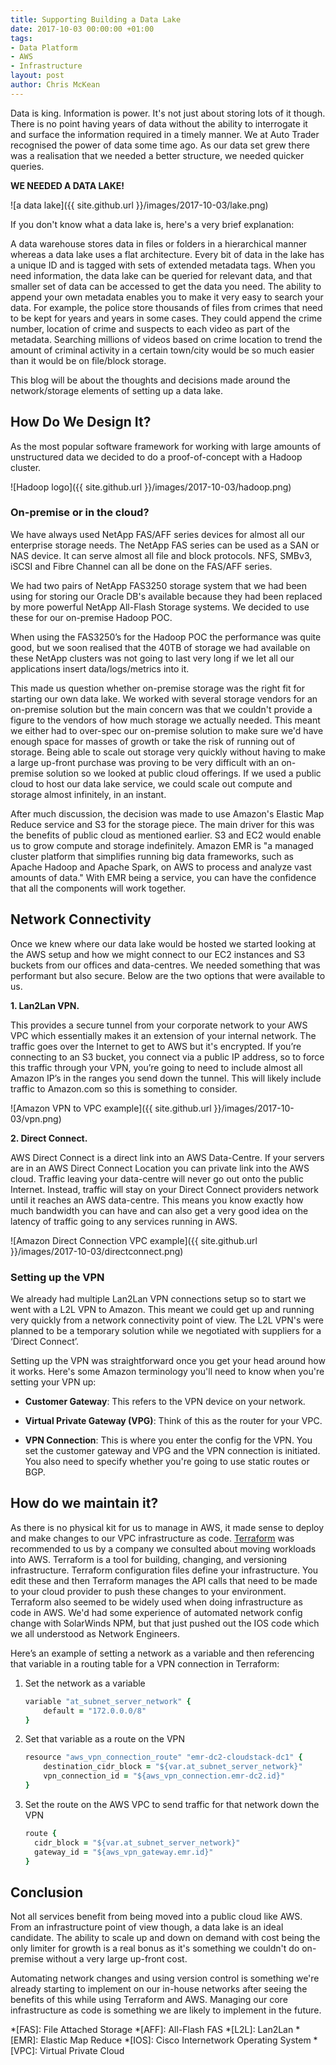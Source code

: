 ```yaml
---
title: Supporting Building a Data Lake
date: 2017-10-03 00:00:00 +01:00
tags:
- Data Platform
- AWS
- Infrastructure
layout: post
author: Chris McKean
---
```


Data is king. Information is power. It's not just about storing lots of it though. There is no point having years of data without the ability to interrogate it and surface the information required in a timely manner. We at Auto Trader recognised the power of data some time ago. As our data set grew there was a realisation that we needed a better structure, we needed quicker queries. 

**WE NEEDED A DATA LAKE!**

![a data lake]({{ site.github.url }}/images/2017-10-03/lake.png)

If you don't know what a data lake is, here's a very brief explanation:

A data warehouse stores data in files or folders in a hierarchical manner whereas a data lake uses a flat architecture. Every bit of data in the lake has a unique ID and is tagged with sets of extended metadata tags. When you need information, the data lake can be queried for relevant data, and that smaller set of data can be accessed to get the data you need. The ability to append your own metadata enables you to make it very easy to search your data. For example, the police store thousands of files from crimes that need to be kept for years and years in some cases. They could append the crime number, location of crime and suspects to each video as part of the metadata. Searching millions of videos based on crime location to trend the amount of criminal activity in a certain town/city would be so much easier than it would be on file/block storage.

This blog will be about the thoughts and decisions made around the network/storage elements of setting up a data lake.

## How Do We Design It?

As the most popular software framework for working with large amounts of unstructured data we decided to do a proof-of-concept with a Hadoop cluster.

![Hadoop logo]({{ site.github.url }}/images/2017-10-03/hadoop.png)

### On-premise or in the cloud?

We have always used NetApp FAS/AFF series devices for almost all our enterprise storage needs. The NetApp FAS series can be used as a SAN or NAS device. It can serve almost all file and block protocols. NFS, SMBv3, iSCSI and Fibre Channel can all be done on the FAS/AFF series.

We had two pairs of NetApp FAS3250 storage system that we had been using for storing our Oracle DB's available because they had been replaced by more powerful NetApp All-Flash Storage systems. We decided to use these for our on-premise Hadoop POC.

When using the FAS3250’s for the Hadoop POC the performance was quite good, but we soon realised that the 40TB of storage we had available on these NetApp clusters was not going to last very long if we let all our applications insert data/logs/metrics into it.

This made us question whether on-premise storage was the right fit for starting our own data lake. We worked with several storage vendors for an on-premise solution but the main concern was that we couldn't provide a figure to the vendors of how much storage we actually needed. This meant we either had to over-spec our on-premise solution to make sure we'd have enough space for masses of growth or take the risk of running out of storage. Being able to scale out storage very quickly without having to make a large up-front purchase was proving to be very difficult with an on-premise solution so we looked at public cloud offerings. If we used a public cloud to host our data lake service, we could scale out compute and storage almost infinitely, in an instant.

After much discussion, the decision was made to use Amazon's Elastic Map Reduce service and S3 for the storage piece. The main driver for this was the benefits of public cloud as mentioned earlier. S3 and EC2 would enable us to grow compute and storage indefinitely. Amazon EMR is "a managed cluster platform that simplifies running big data frameworks, such as Apache Hadoop and Apache Spark, on AWS to process and analyze vast amounts of data." With EMR being a service, you can have the confidence that all the components will work together.

## Network Connectivity

Once we knew where our data lake would be hosted we started looking at the AWS setup and how we might connect to our EC2 instances and S3 buckets from our offices and data-centres. We needed something that was performant but also secure. Below are the two options that were available to us.

**1.  Lan2Lan VPN.**

This provides a secure tunnel from your corporate network to your AWS VPC which essentially makes it an extension of your internal network. The traffic goes over the Internet to get to AWS but it's encrypted. If you’re connecting to an S3 bucket, you connect via a public IP address, so to force this traffic through your VPN, you’re going to need to include almost all Amazon IP’s in the ranges you send down the tunnel. This will likely include traffic to Amazon.com so this is something to consider.

![Amazon VPN to VPC example]({{ site.github.url }}/images/2017-10-03/vpn.png) 

**2.  Direct Connect.**

AWS Direct Connect is a direct link into an AWS Data-Centre. If your servers are in an AWS Direct Connect Location you can private link into the AWS cloud. Traffic leaving your data-centre will never go out onto the public Internet. Instead, traffic will stay on your Direct Connect providers network until it reaches an AWS data-centre. This means you know exactly how much bandwidth you can have and can also get a very good idea on the latency of traffic going to any services running in AWS.

![Amazon Direct Connection VPC example]({{ site.github.url }}/images/2017-10-03/directconnect.png)

### Setting up the VPN

We already had multiple Lan2Lan VPN connections setup so to start we went with a L2L VPN to Amazon. This meant we could get up and running very quickly from a network connectivity point of view. The L2L VPN's were planned to be a temporary solution while we negotiated with suppliers for a ‘Direct Connect’.

Setting up the VPN was straightforward once you get your head around how it works. Here's some Amazon terminology you'll need to know when you're setting your VPN up:

-   **Customer Gateway**: This refers to the VPN device on your network.

-   **Virtual Private Gateway (VPG)**: Think of this as the router for your VPC.

-   **VPN Connection**: This is where you enter the config for the VPN. You set the customer gateway and VPG and the VPN connection is initiated. You also need to specify whether you're going to use static routes or BGP.

## How do we maintain it?

As there is no physical kit for us to manage in AWS, it made sense to deploy and make changes to our VPC infrastructure as code.  [Terraform](https://www.terraform.io/) was recommended to us by a company we consulted about moving workloads into AWS. Terraform is a tool for building, changing, and versioning infrastructure. Terraform configuration files define your infrastructure. You edit these and then Terraform manages the API calls that need to be made to your cloud provider to push these changes to your environment. Terraform also seemed to be widely used when doing infrastructure as code in AWS. We'd had some experience of automated network config change with SolarWinds NPM, but that just pushed out the IOS code which we all understood as Network Engineers.

Here’s an example of setting a network as a variable and then referencing that variable in a routing table for a VPN connection in Terraform:

1.  Set the network as a variable

    ```ruby
    variable "at_subnet_server_network" {
        default = "172.0.0.0/8"
    }
    ```

2.  Set that variable as a route on the VPN

    ```ruby
    resource "aws_vpn_connection_route" "emr-dc2-cloudstack-dc1" {
        destination_cidr_block = "${var.at_subnet_server_network}"
        vpn_connection_id = "${aws_vpn_connection.emr-dc2.id}"
    }
    ```
    
3.  Set the route on the AWS VPC to send traffic for that network down the VPN

    ```ruby
    route {
      cidr_block = "${var.at_subnet_server_network}"
      gateway_id = "${aws_vpn_gateway.emr.id}"
    }
    ```
    
## Conclusion

Not all services benefit from being moved into a public cloud like AWS.  From an infrastructure point of view though, a data lake is an ideal candidate.  The ability to scale up and down on demand with cost being the only limiter for growth is a real bonus as it's something we couldn't do on-premise without a very large up-front cost.  

Automating network changes and using version control is something we're already starting to implement on our in-house networks after seeing the benefits of this while using Terraform and AWS.  Managing our core infrastructure as code is something we are likely to implement in the future.

*[FAS]: File Attached Storage
*[AFF]: All-Flash FAS 
*[L2L]: Lan2Lan 
*[EMR]: Elastic Map Reduce
*[IOS]: Cisco Internetwork Operating System
*[VPC]: Virtual Private Cloud
